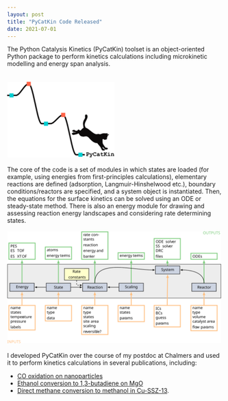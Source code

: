 ```yaml
---
layout: post
title: "PyCatKin Code Released"
date: 2021-07-01
---
```


<p align="justify">
 
  The Python Catalysis Kinetics (PyCatKin) toolset is an object-oriented Python package 
  to perform kinetics calculations including microkinetic modelling and energy span analysis.  
  <br/>
  <br/>
  <img src="/images/avatar.png" width="250"/>
  <br/>
  <br/>
  The core of the code is a set of modules in which states are loaded 
  (for example, using energies from first-principles calculations), 
  elementary reactions are defined (adsorption, Langmuir-Hinshelwood etc.), 
  boundary conditions/reactors are specified, and a system object is instantiated. 
  Then, the equations for the surface kinetics can be solved using an ODE or steady-state method. 
  There is also an energy module for drawing and assessing reaction energy landscapes 
  and considering rate determining states. 
  <br/>
  <br/>
  <img src="/images/code_layout.svg" width="500"/>
  <br/>
  <br/>
  I developed PyCatKin over the course of my postdoc at Chalmers and 
  used it to perform kinetics calculations in several publications, including:    
 - <a href="https://pubs.acs.org/doi/10.1021/acsnano.1c01537">CO oxidation on nanoparticles</a>  
 - <a href="https://doi.org/10.26434/chemrxiv.13118420.v2">Ethanol conversion to 1,3-butadiene on MgO</a>  
 - <a href="https://doi.org/10.1021/acs.jpcc.1c04062">Direct methane conversion to methanol in Cu-SSZ-13</a>.
</p>

<p>
  <br/>
  <br/>
</p>
